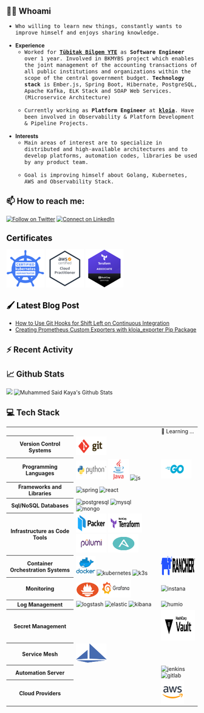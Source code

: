 
<h2>👨‍💻 Whoami </h2>

<p align="left" style="font-size:14px">
<ul>
  <li>
    <samp>
    Who willing to learn new things, constantly wants to improve himself and enjoys sharing knowledge. 
    </samp>
  </li>
  <br/>
  <li>
  <b>Experience</b>
    <ul>
      <li>
        <samp>
        Worked for <b><a href="https://yte.bilgem.tubitak.gov.tr/">Tübitak Bilgem YTE</a></b>  as <b>Software Engineer</b> over 1 year. Involved in BKMYBS project which enables the joint management of the accounting transactions of all public institutions and organizations within the scope of the central government budget. <b>Technology stack</b> is Ember.js, Spring Boot, Hibernate, PostgreSQL, Apache Kafka, ELK Stack and SOAP Web Services. (Microservice Architecture)
        </samp>
      </li>
      <br/>
      <li>
        <samp>
        Currently working as <b>Platform Engineer</b> at <b><a href="https://www.kloia.com/">kloia</a></b>. Have been involved in Observability & Platform Development & Pipeline Projects.
        </samp>
      </li>
    </ul>
  </li>
  <br/>
  <li>
    <b>Interests</b>
    <ul>
      <li>
        <samp>
        Main areas of interest are to specialize in distributed and high-available architectures and to develop platforms, automation codes, libraries be used by any product team.
        </samp>
      </li>
      <br/>
      <li>
        <samp>
        Goal is improving himself about Golang, Kubernetes, AWS and Observability Stack.
        </samp>
      </li>
    </ul>
  </li>
</ul>


<h2>📫 How to reach me:</h2>

[![Follow on Twitter](https://img.shields.io/badge/--twitter?label=Twitter&logo=Twitter&style=social)](https://twitter.com/msaidkayaa)
[![Connect on LinkedIn](https://img.shields.io/badge/--linkedin?label=LinkedIn&logo=LinkedIn&style=social)](https://www.linkedin.com/in/muhammedsaidkaya/)


<h2 align="left"> <a href="https://www.credly.com/users/muhammed-said-kaya/badges" style="text-decoration:none;color:black">Certificates</a></h2>
<p align="left">
<img src="assets/certificates/cka.png" alt="cka" width="100" height="100"/> 
<img src="assets/certificates/AWS-CP.png" alt="devops" width="100" height="100"/> 
<img src="assets/certificates/terraform-associate.png" alt="terraform" width="100" height="100"/>
</p>


<h2 align="left"> <a href="https://medium.com/@muhammedsaidkaya" style="text-decoration:none;color:black" >🖌 Latest Blog Post</a></h2>

 <!-- <div align="left">
 <a href="https://medium.com/@muhammedsaidkaya" style="padding-left:10px"><img alt="Medium" height="40" width="40" src="https://cdn.jsdelivr.net/npm/simple-icons@3.2.0/icons/medium.svg"/> -->



<!-- BLOG-POST-LIST:START -->
- [How to Use Git Hooks for Shift Left on Continuous Integration](https://blog.kloia.com/how-to-use-git-hooks-for-shift-left-on-continuous-integration-67c6883b6ceb?source=rss-bb6d038e35e3------2)
- [Creating Prometheus Custom Exporters with kloia_exporter Pip Package](https://blog.kloia.com/creating-prometheus-custom-exporters-with-kloia-exporter-pip-package-97a22e3aa999?source=rss-bb6d038e35e3------2)
<!-- BLOG-POST-LIST:END -->



<h2 align="left"> ⚡ Recent Activity</h2>

<!--RECENT_ACTIVITY:start-->

<!--RECENT_ACTIVITY:last_update-->


<h2 align="left"> 📈  Github Stats</h2>
<span>
<img src="https://github-readme-stats.vercel.app/api/top-langs/?username=muhammedsaidkaya&hide=css,php,c&title_color=ffffff&text_color=c9cacc&icon_color=2bbc8a&bg_color=1d1f21&langs_count=5" />
<img src="https://github-readme-stats.vercel.app/api?username=muhammedsaidkaya&bg_color=30,e96443,904e95&title_color=fff&text_color=fff" alt="Muhammed Said Kaya's Github Stats"></img>
</span>

<h2 align="left"> 💻 Tech Stack</h2>

<table style="width:100%">
  <tr>
    <th></th>
    <td></td>
    <td>🌱 Learning ...</td>
  </tr>
  <tr>
    <th>Version Control Systems</th>
    <td>
      <img src="assets/git-scm-ar21.svg" alt="git" width="80" height="50"/>
    </td>
    <td></td>
  </tr>
  <tr>
    <th>Programming Languages</th>
    <td>
      <img src="assets/python-ar21.svg" alt="python" width="80" height="50"/>
      <img src="https://raw.githubusercontent.com/devicons/devicon/master/icons/java/java-original-wordmark.svg" alt="java" width="55" height="55" />
      <img src="https://www.vectorlogo.zone/logos/javascript/javascript-horizontal.svg" alt="js" width="100" height="50"/>
    </td>
    <td>
      <img src="assets/golang-ar21.svg" alt="golang" width="80" height="50"/>
    </td>
  </tr>
  <tr>
    <th>Frameworks and Libraries</th>
    <td>
      <img src="https://www.vectorlogo.zone/logos/springio/springio-ar21.svg" alt="spring"/>
      <img src="https://www.vectorlogo.zone/logos/reactjs/reactjs-ar21.svg" alt="react" />
    </td>
    <td></td>
  </tr>
  <tr>
    <th>Sql/NoSQL Databases</th>
    <td>
      <img src="https://www.vectorlogo.zone/logos/postgresql/postgresql-ar21.svg" alt="postgresql"/>
      <img src="https://www.vectorlogo.zone/logos/mysql/mysql-ar21.svg" alt="mysql"/>
      <img src="https://www.vectorlogo.zone/logos/mongodb/mongodb-ar21.svg" alt="mongo"/>
    </td>
    <td></td>
  </tr>
  <tr>
    <th>Infrastructure as Code Tools</th>
    <td>
      <img src="assets/packerio-ar21.svg" alt="packer" width="80" height="50"/>
      <img src="assets/terraform-logo.svg" alt="terraform" width="90" height="50"/>
      <img src="assets/pulumiio-ar21.svg" alt="pulumi" width="80" height="50"/>
      <img src="assets/ansible.svg" alt="ansible" width="80" height="50"/>
    </td>
    <td></td>
  </tr>
  <tr>
    <th>Container Orchestration Systems</th>
    <td>
      <img src="https://github.com/github/explore/raw/main/topics/docker/docker.png" alt="docker" width="50" height="50"/>
      <img src="https://www.vectorlogo.zone/logos/kubernetes/kubernetes-icon.svg" alt="kubernetes" width="80" height="50"/>
      <img src="https://cncf-branding.netlify.app/img/projects/helm/icon/color/helm-icon-color.png" alt="k3s" width="50" height="40"/>
    </td>
    <td>
      <img alt="rancher" height="50" width="100" src="assets/rancher-logo.svg">
    </td>
  </tr>
  <tr>
    <th>Monitoring</th>
    <td>
      <img src="assets/prometheus-icon.svg" alt="prometheus" width="60" height="40"/>
      <img src="assets/grafana-ar21.svg" alt="grafana" width="80" height="50"/>
    </td>
    <td>
      <img src="https://www.vectorlogo.zone/logos/instana/instana-ar21.svg" alt="instana" width="90" height="50"/>
    </td>
  </tr>
  <tr>
    <th>Log Management</th>
    <td>
      <img src="https://www.vectorlogo.zone/logos/elasticco_logstash/elasticco_logstash-ar21.svg" alt="logstash" width="80" height="60"/>
      <img src="https://www.vectorlogo.zone/logos/elastic/elastic-ar21.svg" alt="elastic"/>
      <img src="https://www.vectorlogo.zone/logos/elasticco_kibana/elasticco_kibana-ar21.svg" alt="kibana" width="80" height="60"/>
    </td>
    <td>
      <img src="https://www.vectorlogo.zone/logos/humio/humio-ar21.svg" alt="humio" width="90" height="50"/>
    </td>
  </tr>
  <tr>
    <th>Secret Management</th>
    <td></td>
    <td>
      <img src="assets/vault-logo.svg" alt="vault" width="100" height="80"/>
    </td>
  </tr>
  <tr>
    <th>Service Mesh</th>
    <td>
      <img src="assets/istio-icon.svg" alt="istio" width="80" height="50"/>
    </td>
    <td></td>
  </tr>
  <tr>
    <th>Automation Server</th>
    <td></td>
    <td>
      <img src="https://www.vectorlogo.zone/logos/jenkins/jenkins-icon.svg" alt="jenkins" width="50" height="50"/>
      <img src="https://www.vectorlogo.zone/logos/gitlab/gitlab-ar21.svg" alt="gitlab" width="80" height="40"/>
    </td>
  </tr>
  <tr>
    <th>Cloud Providers</th>
    <td></td>
    <td>
      <img src="https://github.com/github/explore/raw/main/topics/aws/aws.png" alt="aws" width="60" height="60"/>
    </td>
  </tr>
</table>


<!--
**muhammedsaidkaya/muhammedsaidkaya** is a ✨ _special_ ✨ repository because its `README.md` (this file) appears on your GitHub profile.

Here are some ideas to get you started:

- 🔭 I’m currently working on ...
- 🌱 I’m currently learning ...
- 👯 I’m looking to collaborate on ...
- 🤔 I’m looking for help with ...
- 💬 Ask me about ...
- 📫 How to reach me: ...
- 😄 Pronouns: ...
- ⚡ Fun fact: ...
-->
